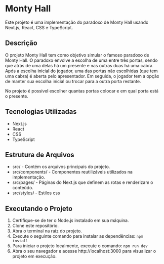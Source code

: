 # Monty Hall

Este projeto é uma implementação do paradoxo de Monty Hall usando Next.js, React, CSS e TypeScript.

## Descrição

O projeto Monty Hall tem como objetivo simular o famoso paradoxo de Monty Hall. O paradoxo envolve a escolha de uma entre três portas, sendo que atrás de uma delas há um presente e nas outras duas há uma cabra. Após a escolha inicial do jogador, uma das portas não escolhidas (que tem uma cabra) é aberta pelo apresentador. Em seguida, o jogador tem a opção de manter sua escolha inicial ou trocar para a outra porta restante. 

No projeto é possivel escolher quantas portas colocar e em qual porta está o presente.

## Tecnologias Utilizadas

- Next.js
- React
- CSS
- TypeScript

## Estrutura de Arquivos

- src/ - Contém os arquivos principais do projeto.
- src/components/ - Componentes reutilizáveis utilizados na implementação.
- src/pages/ - Páginas do Next.js que definem as rotas e renderizam o conteúdo.
- src/styles/ - Estilos css


## Executando o Projeto

1. Certifique-se de ter o Node.js instalado em sua máquina.
2. Clone este repositório.
3. Abra o terminal na raiz do projeto.
4. Execute o seguinte comando para instalar as dependências:
``npm install``
5. Para iniciar o projeto localmente, execute o comando:
``npm run dev``
6. Abra o seu navegador e acesse http://localhost:3000 para visualizar o projeto em execução.
